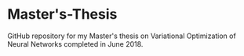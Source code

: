 # Master's-Thesis

GitHub repository for my Master's thesis on Variational Optimization of Neural Networks completed in June 2018.
